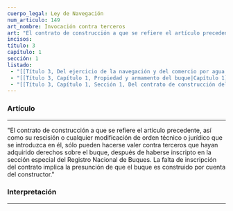 ```yaml
---
cuerpo_legal: Ley de Navegación
num_articulo: 149
art_nombre: Invocación contra terceros
art: "El contrato de construcción a que se refiere el artículo precedente, así como su rescisión o cualquier modificación de orden técnico o jurídico que se introduzca en él, sólo pueden hacerse valer contra terceros que hayan adquirido derechos sobre el buque, después de haberse inscripto en la sección especial del Registro Nacional de Buques. La falta de inscripción del contrato implica la presunción de que el buque es construido por cuenta del constructor."
incisos: 
título: 3
capítulo: 1
sección: 1
listado:
 - "[[Título 3, Del ejercicio de la navegación y del comercio por agua|Título 3]]"
 - "[[Título 3, Capítulo 1, Propiedad y armamento del buque|Capítulo 1]]"
 - "[[Título 3, Capítulo 1, Sección 1, Del contrato de construcción del buque y del artefacto|Sección 1]]"
---
```

### Artículo
---
"El contrato de construcción a que se refiere el artículo precedente, así como su rescisión o cualquier modificación de orden técnico o jurídico que se introduzca en él, sólo pueden hacerse valer contra terceros que hayan adquirido derechos sobre el buque, después de haberse inscripto en la sección especial del Registro Nacional de Buques. La falta de inscripción del contrato implica la presunción de que el buque es construido por cuenta del constructor."


### Interpretación
---
